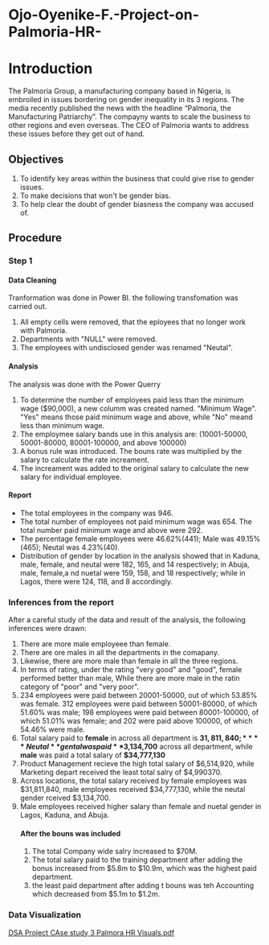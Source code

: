 # Ojo-Oyenike-F.-Project-on-Palmoria-HR-
# Introduction
The Palmoria Group, a manufacturing company based in Nigeria, is embroiled in issues
bordering on gender inequality in its 3 regions. The media recently published the news 
with the headline “Palmoria, the Manufacturing Patriarchy”. The compayny wants to  scale the
business to other regions and even overseas. The CEO of Palmoria wants to address these issues before they get out of hand.
## Objectives
1. To identify key areas within the business that could give rise to gender issues.
2. To make decisions that won't be gender bias.
3. To help clear the doubt of gender biasness the company was accused of.
## Procedure
### Step 1
#### Data Cleaning
Tranformation was done in Power BI. the following transfomation was carried out.
1. All empty cells were removed, that the eployees that no longer work with Palmoria.
2. Departments with "NULL" were removed.
3. The employees with undisclosed gender was renamed "Neutal".
#### Analysis
The analysis was done with the Power Querry
1. To determine the number of employees paid less than the minimum wage ($90,000), a new columm was created named. 
"Minimum Wage". "Yes" means those paid minimum wage and above, while "No" meand less than minimum wage.
2. The employmee salary bands use in this analysis are: (10001-50000, 50001-80000, 80001-100000, and above 100000)
3. A bonus rule was introduced. The bouns rate was multiplied by the salary to calculate the rate increament.
4. The increament was added to the original salary to calculate the new salary for individual employee.

 #### Report
 - The total employees in the company was 946.
 - The total number of employees not paid minimum wage was 654. The total number paid minimum wage and above were 292.
 - The percentage female employees were 46.62%(441); Male was 49.15%(465); Neutal was 4.23%(40).
 - Distribution of gender by location in the analysis showed that in Kaduna, male, female, and neutal were 182, 165, and 14 respectively; in Abuja, male, female,a nd nuetal were 159, 158, and 18 respectively; while in Lagos, there were 124, 118, and 8 accordingly.

### Inferences from the report
After a careful study of the data and result of the analysis, the following inferences were drawn:
1. There are more male employeee than female.
2. There are ore males in all the departments in the comapany.
3. Likewise, there are more male than female in all the three regions.
4. In terms of rating, under the rating "very good" and "good", female performed better than male, While there are more male in the ratin category of "poor" and "very poor".
5. 234 employees were paid between 20001-50000, out of which 53.85% was female. 312 employees were paid between 50001-80000, of which 51.60% was male; 198 employees were paid  between 80001-100000, of which 51.01% was female; and 202 were paid above 100000, of which 54.46% were male.
6. Total salary paid to **female** in across all department is **$31,811,840;** **Neutal** gental was paid **$3,134,700** across all department, while **male** was paid a total salary of **$34,777,130**
7. Product Management recieve the high total salary of $6,514,920, while Marketing depart received the least total salry of $4,990370.
8. Across locations, the total salary received by female employees was $31,811,840, male employees received $34,777,130, while the neutal gender rceived $3,134,700.
9. Male employees received higher salary than female and nuetal gender in Lagos, Kaduna, and Abuja.
    #### After the bouns was included
   1. The total Company wide salry increased to $70M.
   2. The total salary paid to the training department after adding the bonus increased from $5.8m to $10.9m, which was the highest paid department.
   3. the least paid department after adding t bouns was teh Accounting which decreased from $5.1m to $1.2m.
 
### Data Visualization
[DSA Project CAse study 3 Palmora HR Visuals.pdf](https://github.com/user-attachments/files/21056064/DSA.Project.CAse.study.3.Palmora.HR.Visuals.pdf)
